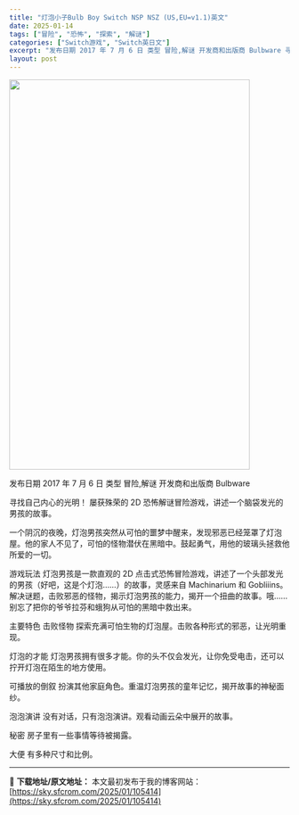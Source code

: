 ```yaml
---
title: "灯泡小子Bulb Boy Switch NSP NSZ (US,EU=v1.1)英文"
date: 2025-01-14
tags: ["冒险", "恐怖", "探索", "解谜"]
categories: ["Switch游戏", "Switch英日文"]
excerpt: "发布日期 2017 年 7 月 6 日 类型 冒险,解谜 开发商和出版商 Bulbware 寻找自己内心的光明！ 屡获殊荣的 2D 恐怖解谜冒险游戏，讲述一个脑袋发光的男孩的故事。 一个阴沉的夜晚，灯泡男孩突然从可怕的噩梦中醒来，发现邪恶已经笼罩了灯泡屋。他的家人不见了，可怕的怪物潜伏在黑暗中。鼓起&hellip;"
layout: post
---
```


<img class="aligncenter size-full wp-image-105408" src="https://sky.sfcrom.com/wp-content/uploads/2025/01/2025011404434434.webp" alt="" width="432" height="700" />

发布日期 2017 年 7 月 6 日
类型 冒险,解谜
开发商和出版商 Bulbware

寻找自己内心的光明！
屡获殊荣的 2D 恐怖解谜冒险游戏，讲述一个脑袋发光的男孩的故事。

一个阴沉的夜晚，灯泡男孩突然从可怕的噩梦中醒来，发现邪恶已经笼罩了灯泡屋。他的家人不见了，可怕的怪物潜伏在黑暗中。鼓起勇气，用他的玻璃头拯救他所爱的一切。

游戏玩法
灯泡男孩是一款直观的 2D 点击式恐怖冒险游戏，讲述了一个头部发光的男孩（好吧，这是个灯泡……）的故事，灵感来自 Machinarium 和 Gobliiins。解决谜题，击败邪恶的怪物，揭示灯泡男孩的能力，揭开一个扭曲的故事。哦……别忘了把你的爷爷拉芬和蛾狗从可怕的黑暗中救出来。

主要特色
击败怪物
探索充满可怕生物的灯泡屋。击败各种形式的邪恶，让光明重现。

灯泡的才能
灯泡男孩拥有很多才能。你的头不仅会发光，让你免受电击，还可以拧开灯泡在陌生的地方使用。

可播放的倒叙
扮演其他家庭角色。重温灯泡男孩的童年记忆，揭开故事的神秘面纱。

泡泡演讲
没有对话，只有泡泡演讲。观看动画云朵中展开的故事。

秘密
房子里有一些事情等待被揭露。

大便
有多种尺寸和比例。

---
📖 **下载地址/原文地址：** 本文最初发布于我的博客网站：[https://sky.sfcrom.com/2025/01/105414](https://sky.sfcrom.com/2025/01/105414)
